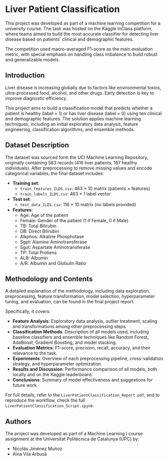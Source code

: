 # Liver Patient Classification

This project was developed as part of a machine learning competition for a university course. The task was hosted on the Kaggle InClass platform, where teams aimed to build the most accurate classifier for detecting liver disease based on patients' clinical and demographic features.

The competition used macro-averaged F1-score as the main evaluation metric, with special emphasis on handling class imbalance to build robust and generalizable models. 

## Introduction

Liver disease is increasing globally due to factors like environmental toxins, ultra-processed food, alcohol, and other drugs. Early detection is key to improve diagnostic efficiency. 

This project aims to build a classification model that predicts whether a patient is healthy (label = 1) or has liver disease (label = 0) using ten clinical and demographic features. The solution applies machine learning techniques, including an initial exploratory data analysis, feature engineering, classification algorithms, and ensemble methods. 

## Dataset Description

The dataset was sourced form the UCI Machine Learning Repository, originally containing 583 records (416 liver patients, 167 healthy individuals). After preprocessing to remove missing values and encode categorical variables, the final dataset includes:
- **Training set**: 
    - `train_features_ILDS.csv`: 463 × 10 matrix (patients × features)
    - `train_labels_ILDS.csv`: 463 × 1 label vector
- **Test set**: 
    - `test_data_ILDS.csv`: 116 × 10 matrix (no labels provided)
- **Features**: 
    - Age: Age of the patient 
    - Female: Gender of the patient (1 if Female, 0 if Male) 
    - TB: Total Bilirubin 
    - DB: Direct Bilirubin 
    - Alkphos: Alkaline Phosphotase 
    - Sgpt: Alamine Aminotransferase 
    - Sgot: Aspartate Aminotransferase 
    - TP: Total Protiens 
    - ALB: Albumin 
    - A/R: Albumin and Globulin Ratio 

## Methodology and Contents

A detailed explanation of the methodology, including data exploration, preprocessing, feature transformation, model selection, hyperparameter tuning, and evaluation, can be found in the final project report. 

Specifically, it covers:
- **Feature Analysis**: Exploratory data analysis, outlier treatment, scaling and transformations among other preprocessing steps.
- **Classification Methods**: Description of all models used, including baseline classifiers and ensemble techniques like Random Forest, AdaBoost, Gradient Boosting, and model stacking.
- **Evaluation Metrics**: F1-score, precision, recall, accuracy, and their relevance to the task.
- **Experiments**: Overview of each preprocessing pipeline, cross-validation strategy, and hyperparameter optimization.
- **Results and Discussion**: Performance comparison of all models, both locally and on the Kaggle leaderboard.
- **Conclusions**: Summary of model effectiveness and suggestions for future work. 

For full details, refer to the `LiverPatientClassification_Report.pdf`, and to reproduce the workflow, check the full `LiverPatientClassification_Script.ipynb`.

## Authors

The project was developed as part of a Machine Learning I course assignment at the Universitat Politècnica de Catalunya (UPC) by:
- Nicolás Jiménez Muñoz
- Aina Vila Arbusà




